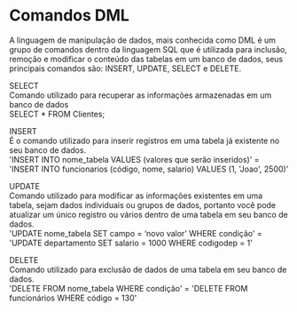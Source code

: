 # Comandos DML
A linguagem de manipulação de dados, mais conhecida como DML é um grupo de comandos dentro da linguagem SQL que é utilizada para inclusão, remoção e modificar o conteúdo das tabelas em um banco de dados, seus principais comandos são: INSERT, UPDATE, SELECT e DELETE.

SELECT
<br> Comando utilizado para recuperar as informações armazenadas em um banco de dados </br>
SELECT * FROM Clientes;

INSERT
<br> É o comando utilizado para inserir registros em uma tabela já existente no seu banco de dados. </br>
'INSERT INTO nome_tabela VALUES (valores que serão inseridos)' = 'INSERT INTO funcionarios (código, nome, salario) VALUES (1, 'Joao', 2500)'


UPDATE
<br> Comando utilizado para modificar as informações existentes em uma tabela, sejam dados individuais ou grupos de dados, portanto você pode atualizar um único registro ou vários dentro de uma tabela em seu banco de dados. </br>
'UPDATE nome_tabela SET campo = ‘novo valor’ WHERE condição' = 'UPDATE departamento SET salario = 1000 WHERE codigodep = 1'


DELETE
<br> Comando utilizado para exclusão de dados de uma tabela em seu banco de dados. </br>
'DELETE FROM nome_tabela WHERE condição' = 'DELETE FROM funcionários WHERE código = 130'

